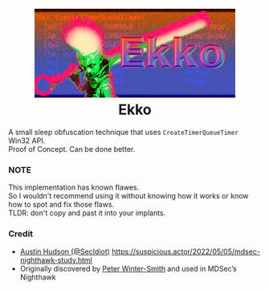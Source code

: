 <h1 align="center">
<br>
<img src="ekko_logo.png">
<br>
Ekko
</h1>


A small sleep obfuscation technique that uses `CreateTimerQueueTimer` Win32 API. <br>
Proof of Concept. Can be done better. <br>

### NOTE
This implementation has known flawes. <br> 
So I wouldn't recommend using it without knowing how it works or know how to spot and fix those flaws. <br>
TLDR: don't copy and past it into your implants.

### Credit
- [Austin Hudson (@SecIdiot)](https://twitter.com/ilove2pwn_) https://suspicious.actor/2022/05/05/mdsec-nighthawk-study.html
- Originally discovered by [Peter Winter-Smith](peterwintrsmith) and used in MDSec’s Nighthawk
